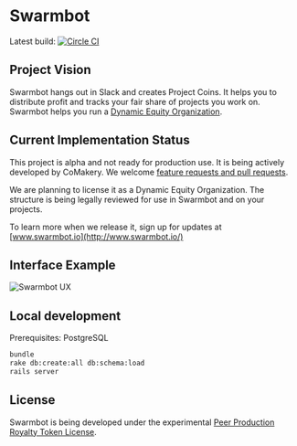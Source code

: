 # Swarmbot

Latest build: [![Circle CI](https://circleci.com/gh/CoMakery/swarmbot/tree/master.svg?style=svg)](https://circleci.com/gh/CoMakery/swarmbot/tree/master)

## Project Vision

Swarmbot hangs out in Slack and creates Project Coins.
It helps you to distribute profit and tracks your fair share of projects you work on.
Swarmbot helps you run a [Dynamic Equity Organization](https://github.com/citizencode/dynamic-equity-organization).


## Current Implementation Status

This project is alpha and not ready for production use.
It is being actively developed by CoMakery.
We welcome [feature requests and pull requests](https://github.com/comakery/swarmbot/issues).

We are planning to license it as a Dynamic Equity Organization.
The structure is being legally reviewed for use in Swarmbot and on your projects.

To learn more when we release it, sign up for updates at [www.swarmbot.io](http://www.swarmbot.io/)

## Interface Example

![Swarmbot UX](https://cdn.rawgit.com/CoMakery/swarmbot/56606b5000c73549e0f775cd5062927ca14443d1/doc/designs/project.png)

## Local development

Prerequisites: PostgreSQL

```sh
bundle
rake db:create:all db:schema:load
rails server
```

## License

Swarmbot is being developed under the experimental
[Peer Production Royalty Token License](https://github.com/comakery/swarmbot/blob/master/LICENSE.md).
